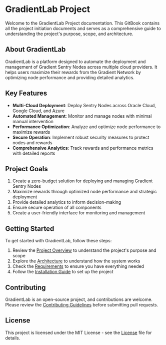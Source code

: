 # GradientLab Project

Welcome to the GradientLab Project documentation. This GitBook contains all the project initiation documents and serves as a comprehensive guide to understanding the project's purpose, scope, and architecture.

## About GradientLab

GradientLab is a platform designed to automate the deployment and management of Gradient Sentry Nodes across multiple cloud providers. It helps users maximize their rewards from the Gradient Network by optimizing node performance and providing detailed analytics.

## Key Features

- **Multi-Cloud Deployment**: Deploy Sentry Nodes across Oracle Cloud, Google Cloud, and Azure
- **Automated Management**: Monitor and manage nodes with minimal manual intervention
- **Performance Optimization**: Analyze and optimize node performance to maximize rewards
- **Secure Operation**: Implement robust security measures to protect nodes and rewards
- **Comprehensive Analytics**: Track rewards and performance metrics with detailed reports

## Project Goals

1. Create a zero-budget solution for deploying and managing Gradient Sentry Nodes
2. Maximize rewards through optimized node performance and strategic deployment
3. Provide detailed analytics to inform decision-making
4. Ensure secure operation of all components
5. Create a user-friendly interface for monitoring and management

## Getting Started

To get started with GradientLab, follow these steps:

1. Review the [Project Overview](project_overview.md) to understand the project's purpose and scope
2. Explore the [Architecture](architecture.md) to understand how the system works
3. Check the [Requirements](requirements.md) to ensure you have everything needed
4. Follow the [Installation Guide](installation.md) to set up the project

## Contributing

GradientLab is an open-source project, and contributions are welcome. Please review the [Contributing Guidelines](contributing.md) before submitting pull requests.

## License

This project is licensed under the MIT License - see the [License](license.md) file for details.
